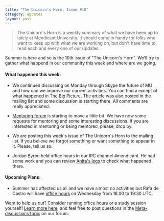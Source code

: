 ```yaml
---
title: "The Unicorn's Horn, Issue #10"
category: updates
layout: post
---
```


> The Unicorn's Horn is a weekly summary of what we have been up to lately at Mendicant University. It should come in handy for folks who want to keep up with what we are working on, but don't have time to read each and every one of our updates.

Summer is here and so is the 10th issue of "The Unicorn's Horn". We'll try to gather what happend in our community this week and where are we going.

#### What happened this week:

* We continued discussing on Monday through Skype the future of MU and how can we improve our current activities. You can find a except of what happened in [The Big Picture](http://mendicantuniversity.org/updates/2012/07/11/the-big-picture.html). The article was also posted in the mailing list and some discussion is starting there. All comments are really appreciated.

* [Mentoring forum](http://forum.mendicantuniversity.org/categories/requests-for-mentoring-code-reviews) is starting to move a little bit. We have now some requests for mentoring and some interesting discussions. If you are interested in mentoring or being mentored, please, drop by.

* We are posting this week's issue of The Unicorn's Horn to the mailing list. If you believe we forgot something or want something to appear in it. Please, tell us so.

* Jordan Byron held office hours in our IRC channel #mendicant. He had some work and you can review [Anita's logs](http://anita.mendicantuniversity.org/mendicant/20120711..20120712) to check what happened there.

#### Upcoming Plans:

* Summer has affected us all and we have almost no activities but Rafa de Castro will have [office hours](http://mendicantuniversity.org/activities/2012/07/18/office-hours-with-rafa-de-castro.html) on Wednesday from 18:00 to 19:30 UTC.

Want to help us out? Consider running office hours or a study session yourself! [Learn more here](https://github.com/mendicant/mendicantuniversity.org/wiki/How-to-post-an-activity-to-mendicantuniversity.org), and feel free to post questions in the [Meta-discussions topic](http://forum.mendicantuniversity.org/categories/meta-discussions) on our forum.

